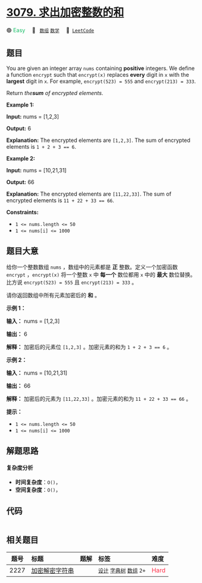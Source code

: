 # [3079. 求出加密整数的和](https://leetcode.com/problems/find-the-sum-of-encrypted-integers)

🟢 <font color=#15bd66>Easy</font>&emsp; 🔖&ensp; [`数组`](/tag/array.md) [`数学`](/tag/math.md)&emsp; 🔗&ensp;[`LeetCode`](https://leetcode.com/problems/find-the-sum-of-encrypted-integers)

## 题目

You are given an integer array `nums` containing **positive** integers. We
define a function `encrypt` such that `encrypt(x)` replaces **every** digit in
`x` with the **largest** digit in `x`. For example, `encrypt(523) = 555` and
`encrypt(213) = 333`.

Return _the**sum** of encrypted elements_.



**Example 1:**

**Input:** nums = [1,2,3]

**Output:** 6

**Explanation:** The encrypted elements are `[1,2,3]`. The sum of encrypted
elements is `1 + 2 + 3 == 6`.

**Example 2:**

**Input:** nums = [10,21,31]

**Output:** 66

**Explanation:** The encrypted elements are `[11,22,33]`. The sum of encrypted
elements is `11 + 22 + 33 == 66`.



**Constraints:**

  * `1 <= nums.length <= 50`
  * `1 <= nums[i] <= 1000`


## 题目大意

给你一个整数数组 `nums` ，数组中的元素都是 **正**  整数。定义一个加密函数 `encrypt` ，`encrypt(x)` 将一个整数 `x`
中 **每一个**  数位都用 `x` 中的 **最大**  数位替换。比方说 `encrypt(523) = 555` 且 `encrypt(213) =
333` 。

请你返回数组中所有元素加密后的 **和**  。



**示例 1：**

**输入：** nums = [1,2,3]

**输出：** 6

**解释：** 加密后的元素位 `[1,2,3]` 。加密元素的和为 `1 + 2 + 3 == 6` 。

**示例 2：**

**输入：** nums = [10,21,31]

**输出：** 66

**解释：** 加密后的元素为 `[11,22,33]` 。加密元素的和为 `11 + 22 + 33 == 66` 。



**提示：**

  * `1 <= nums.length <= 50`
  * `1 <= nums[i] <= 1000`


## 解题思路

#### 复杂度分析

- **时间复杂度**：`O()`，
- **空间复杂度**：`O()`，

## 代码

```javascript

```

## 相关题目

<!-- prettier-ignore -->
| 题号 | 标题 | 题解 | 标签 | 难度 |
| :------: | :------ | :------: | :------ | :------ |
| 2227 | [加密解密字符串](https://leetcode.com/problems/encrypt-and-decrypt-strings) |  |  [`设计`](/tag/design.md) [`字典树`](/tag/trie.md) [`数组`](/tag/array.md) `2+` | <font color=#ff334b>Hard</font> |
